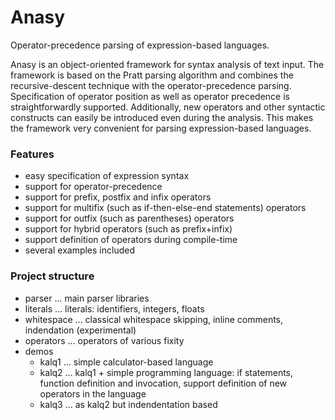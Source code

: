 # Anasy
Operator-precedence parsing of expression-based languages.

Anasy is an object-oriented framework for syntax analysis of text input. The framework is based on the
Pratt parsing algorithm and combines the recursive-descent technique with the operator-precedence parsing.
Specification of operator position as well as operator precedence is straightforwardly supported.
Additionally, new operators and other syntactic constructs can easily be introduced even during the analysis.
This makes the framework very convenient for parsing expression-based languages.

### Features

* easy specification of expression syntax
* support for operator-precedence
* support for prefix, postfix and infix operators
* support for multifix (such as if-then-else-end statements) operators
* support for outfix (such as parentheses) operators
* support for hybrid operators (such as prefix+infix)
* support definition of operators during compile-time
* several examples included

### Project structure

* parser ... main parser libraries
* literals ... literals: identifiers, integers, floats
* whitespace ... classical whitespace skipping, inline comments, indendation (experimental)
* operators ... operators of various fixity
* demos
    * kalq1 ... simple calculator-based language
    * kalq2 ... kalq1 + simple programming language: if statements, function definition and invocation, support definition of new operators in the language
    * kalq3 ... as kalq2 but indendentation based
